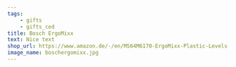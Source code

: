 ```yaml
---
tags:
    - gifts
    - gifts_ced
title: Bosch ErgoMixx
text: Nice text
shop_url: https://www.amazon.de/-/en/MS64M6170-ErgoMixx-Plastic-Levels-Stainless/dp/B07S3Y1ZQ2/ref=sr_1_8?crid=2NASP4ECCL9ZV&keywords=bosch+maxomixx+1000w&qid=1650308671&sprefix=bosch+maxomixx+1000+w%2Caps%2C82&sr=8-8
image_name: boschergomixx.jpg
---
```

